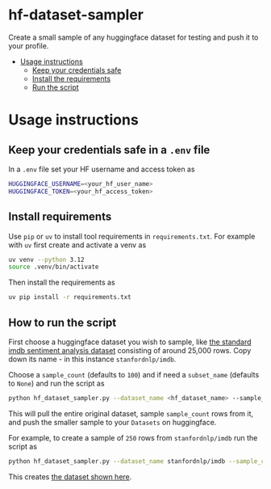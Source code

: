 # hf-dataset-sampler

Create a small sample of any huggingface dataset for testing and push it to your profile.

- [Usage instructions](#usage-instructions)
    - [Keep your credentials safe](#keep-your-credentials-safe-in-a-env-file)
    - [Install the requirements](#install-requirements)
    - [Run the script](#how-to-run-the-script)

# Usage instructions

## Keep your credentials safe in a `.env` file

In a `.env` file set your HF username and access token as

```bash
HUGGINGFACE_USERNAME=<your_hf_user_name>
HUGGINGFACE_TOKEN=<your_hf_access_token>
```

## Install requirements

Use `pip` or `uv` to install tool requirements in `requirements.txt`.  For example with `uv` first create and activate a venv as

```bash
uv venv --python 3.12
source .venv/bin/activate
```

Then install the requirements as

```bash
uv pip install -r requirements.txt
```


## How to run the script

First choose a huggingface dataset you wish to sample, like [the standard imdb sentiment analysis dataset](https://huggingface.co/datasets/stanfordnlp/imdb) consisting of around 25,000 rows.  Copy down its name - in this instance `stanfordnlp/imdb`.

Choose a `sample_count` (defaults to `100`) and if need a `subset_name` (defaults to `None`) and run the script as

```bash
python hf_dataset_sampler.py --dataset_name <hf_dataset_name> --sample_count <desired_number_of_samples>
```

This will pull the entire original dataset, sample `sample_count` rows from it, and push the smaller sample to your `Datasets` on huggingface.

For example, to create a sample of `250` rows from `stanfordnlp/imdb` run the script as 

```bash
python hf_dataset_sampler.py --dataset_name stanfordnlp/imdb --sample_count 250
```

This creates [the dataset shown here](https://huggingface.co/datasets/neonwatty/imdb-sample-250).